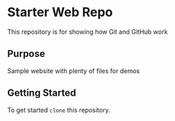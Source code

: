 # Starter Web Repo

This repository is for showing how Git and GitHub work

## Purpose

Sample website with plenty of files for demos

## Getting Started
To get started `clone` this repository.

